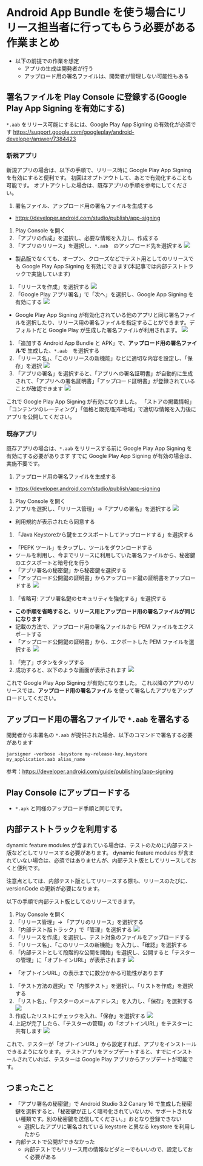 # Android App Bundle を使う場合にリリース担当者に行ってもらう必要がある作業まとめ

* 以下の前提での作業を想定
  * アプリの生成は開発者が行う
  * アップロード用の署名ファイルは、開発者が管理しない可能性もある

## 署名ファイルを Play Console に登録する(Google Play App Signing を有効にする)

`*.aab` をリリース可能にするには、Google Play App Signing の有効化が必須です
https://support.google.com/googleplay/android-developer/answer/7384423

### 新規アプリ

新規アプリの場合は、以下の手順で、リリース時に Google Play App Signing を有効にすると便利です。
初回はオプトアウトして、あとで有効化することも可能です。
オプトアウトした場合は、既存アプリの手順を参考にしてください。

1. 署名ファイル、アップロード用の署名ファイルを生成する
  * https://developer.android.com/studio/publish/app-signing
1. Play Console を開く
1. 「アプリの作成」を選択し、必要な情報を入力し、作成する
1. 「アプリのリリース」を選択し、`*.aab`　のアップロード先を選択する
![](./screenshot/new_application/flow4.png)
  * 製品版でなくても、オープン、クローズなどでテスト用としてのリリースでも Google Play App Signing を有効にできます(本記事では内部テストトラックで実施しています)
1. 「リリースを作成」を選択する
![](./screenshot/new_application/flow5.png)
1. 「Google Play アプリ署名」で「次へ」を選択し、Google App Signing を有効にする
![](./screenshot/new_application/flow6.png)
  * Google Play App Signing が有効化されている他のアプリと同じ署名ファイルを選択したり、リリース用の署名ファイルを指定することができます。デフォルトだと Google Play が生成した署名ファイルが利用されます。
  ![](./screenshot/new_application/flow7.png)
1. 「追加する Android App Bundle と APK」で、**アップロード用の署名ファイルで** 生成した、`*.aab`　を選択する
1. 「リリース名」、「このリリースの新機能」などに適切な内容を設定し、「保存」を選択
![](./screenshot/new_application/flow8.png)
1. 「アプリの署名」を選択すると、「アプリへの署名証明書」が自動的に生成されて、「アプリへの署名証明書」「アップロード証明書」が登録されていることが確認できます
![](./screenshot/new_application/flow9.png)

これで Google Play App Signing が有効になりました。
「ストアの掲載情報」「コンテンツのレーティング」「価格と販売/配布地域」で適切な情報を入力後にアプリを公開してください。

### 既存アプリ

既存アプリの場合は、`*.aab` をリリースする前に Google Play App Signing を有効にする必要があります
すでに Google Play App Signing が有効の場合は、実施不要です。

1. アップロード用の署名ファイルを生成する
  * https://developer.android.com/studio/publish/app-signing
1. Play Console を開く
1. アプリを選択し、「リリース管理」->「アプリの署名」を選択する
![](./screenshot/exsisting_application/flow3.png)
  * 利用規約が表示されたら同意する
1. 「Java Keystoreから鍵をエクスポートしてアップロードする」を選択する
  * 「PEPK ツール」をタップし、ツールをダウンロードする
  * ツールを利用し、今までリリースに利用していた署名ファイルから、秘密鍵のエクスポートと暗号化を行う
  * 「アプリ署名の秘密鍵」から秘密鍵を選択する
  * 「アップロード公開鍵の証明書」からアップロード鍵の証明書をアップロードする
  ![](./screenshot/exsisting_application/flow4.png)
1. 「省略可: アプリ署名鍵のセキュリティを強化する」を選択する
  * **この手順を省略すると、リリース用とアップロード用の署名ファイルが同じになります**
  * 記載の方法で、アップロード用の署名ファイルから PEM ファイルをエクスポートする
  * 「アップロード公開鍵の証明書」から、エクポートした PEM ファイルを選択する
  ![](./screenshot/exsisting_application/flow5.png)
1. 「完了」ボタンをタップする
1. 成功すると、以下のような画面が表示されます
![](./screenshot/exsisting_application/flow7.png)

これで Google Play App Signing が有効になりました。
これ以降のアプリのリリースでは、**アップロード用の署名ファイル** を使って署名したアプリをアップロードしてください。

## アップロード用の署名ファイルで `*.aab` を署名する

開発者から未署名の `*.aab` が提供された場合、以下のコマンドで署名する必要があります

`jarsigner -verbose -keystore my-release-key.keystore
my_application.aab alias_name`

参考：https://developer.android.com/guide/publishing/app-signing

## Play Console にアップロードする

* `*.apk` と同様のアップロード手順と同じです。

## 内部テストトラックを利用する

dynamic feature modules が含まれている場合は、テストのために内部テスト版などとしてリリースする必要があります。
dynamic feature modules が含まれていない場合は、必須ではありませんが、内部テスト版としてリリースしておくと便利です。

注意点としては、内部テスト版としてリリースする際も、リリースのたびに、versionCode の更新が必要になります。

以下の手順で内部テスト版としてのリリースできます。

1. Play Console を開く
1. 「リリース管理」-> 「アプリのリリース」を選択する
1. 「内部テスト版トラック」で「管理」を選択する
![](./screenshot/test/flow3.png)
1. 「リリースを作成」を選択し、テスト対象のファイルをアップロードする
1. 「リリース名」、「このリリースの新機能」を入力し、「確認」を選択する
1. 「内部テストとして段階的な公開を開始」を選択し、公開すると「テスターの管理」に「オプトインURL」が表示されます
![](./screenshot/test/flow6.png)
  * 「オプトインURL」の表示までに数分かかる可能性があります
1. 「テスト方法の選択」で「内部テスト」を選択し、「リストを作成」を選択する
1. 「リスト名」、「テスターのメールアドレス」を入力し、「保存」を選択する
![](./screenshot/test/flow8.png)
1. 作成したリストにチェックを入れ、「保存」を選択する
![](./screenshot/test/flow9.png)
1. 上記が完了したら、「テスターの管理」の「オプトインURL」をテスターに共有します
![](./screenshot/test/flow11.png)

これで、テスターが「オプトインURL」から設定すれば、アプリをインストールできるようになります。
テストアプリをアップデートすると、すでにインストールされていれば、テスターは Google Play アプリからアップデートが可能です。

## つまったこと

* 「アプリ署名の秘密鍵」で Android Studio 3.2 Canary 16 で生成した秘密鍵を選択すると、「秘密鍵が正しく暗号化されていないか、サポートされない種類です。別の秘密鍵を送信してください。」おとなり登録できない
  * 選択したアプリに署名されている keystore と異なる keystore を利用したから
* 内部テストで公開ができなかった
  * 内部テストでもリリース用の情報などダミーでもいいので、設定しておく必要がある
